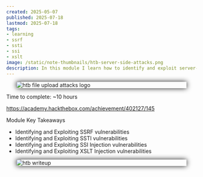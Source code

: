 ```yaml
---
created: 2025-05-07
published: 2025-07-18
lastmod: 2025-07-18
tags:
- learning
- ssrf
- ssti
- ssi
- xslt
image: /static/note-thumbnails/htb-server-side-attacks.png
description: In this module I learn how to identify and exploit server-side bugs, including Server-Side Request Forgery (SSRF), Server-Side Template Injection (SSTI), and Server-Side Includes (SSI) injection attacks.
---
```


<img src="/static/note-thumbnails/htb-server-side-attacks.png" alt="htb file upload attacks logo" style="max-width: 450px; height: auto; display: block; margin: 0 auto; box-shadow: 0px 0px 14px 0px rgba(0,0,0,0.9);">

Time to complete: ~10 hours

https://academy.hackthebox.com/achievement/402127/145

Module Key Takeaways

- Identifying and Exploiting SSRF vulnerabilities
- Identifying and Exploiting SSTI vulnerabilities
- Identifying and Exploiting SSI Injection vulnerabilities
- Identifying and Exploiting XSLT Injection vulnerabilities

<img src="/static/completed-thumbnails/htb-server-side-attacks.png" alt="htb writeup" style="max-width: 450px; height: auto; display: block; margin: 0 auto; box-shadow: 0px 0px 14px 0px rgba(0,0,0,0.9);">


